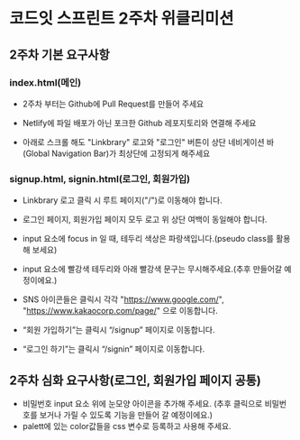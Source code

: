 # 코드잇 스프린트 2주차 위클리미션
## 2주차 기본 요구사항
### index.html(메인)
- 2주차 부터는 Github에 Pull Request를 만들어 주세요
- Netlify에 파일 배포가 아닌 포크한 Github 레포지토리와 연결해 주세요

- 아래로 스크롤 해도 "Linkbrary" 로고와 "로그인" 버튼이 상단 네비게이션 바(Global Navigation Bar)가 최상단에 고정되게 해주세요

### signup.html, signin.html(로그인, 회원가입)
- Linkbrary 로고 클릭 시 루트 페이지("/")로 이동해야 합니다.
- 로그인 페이지, 회원가입 페이지 모두 로고 위 상단 여백이 동일해야 합니다.
- input 요소에 focus in 일 때, 테두리 색상은 파랑색입니다.(pseudo class를 활용해 보세요)
- input 요소에 빨강색 테두리와 아래 빨강색 문구는 무시해주세요.(추후 만들어갈 예정이에요.)
- SNS 아이콘들은 클릭시 각각 "https://www.google.com/", "https://www.kakaocorp.com/page/" 으로 이동합니다.
 
-  “회원 가입하기”는 클릭시 “/signup” 페이지로 이동합니다.
- “로그인 하기”는 클릭시 “/signin” 페이지로 이동합니다. 

## 2주차 심화 요구사항(로그인, 회원가입 페이지 공통)
- 비밀번호 input 요소 위에 눈모양 아이콘을 추가해 주세요. (추후 클릭으로 비밀번호를 보거나 가릴 수 있도록 기능을 만들어 갈 예정이에요.)
- palett에 있는 color값들을 css 변수로 등록하고 사용해 주세요.
